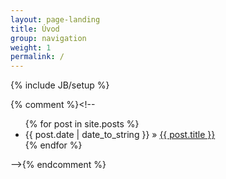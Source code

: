 ```yaml
---
layout: page-landing
title: Úvod
group: navigation
weight: 1
permalink: /
---
```

{% include JB/setup %}

{% comment %}<!--
<ul class="posts">
  {% for post in site.posts %}
    <li><span>{{ post.date | date_to_string }}</span> &raquo; <a href="{{ BASE_PATH }}{{ post.url }}">{{ post.title }}</a></li>
  {% endfor %}
</ul>
-->{% endcomment %}